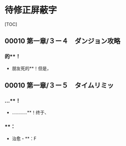 # 待修正屏蔽字

[TOC]

## 00010 第一章/３ー４　ダンジョン攻略

### 的**！

- 朋友死的**！但是，


## 00010 第一章/３ー５　タイムリミッ

### …**！

- …………**！终于、

### **：

-  治愈・**：F
